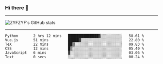 ### Hi there 👋

-------

<!--

- 🔭 I’m currently working on ...
- 🌱 I’m currently learning Rust
- 👯 I’m looking to collaborate on ...
- 🤔 I’m looking for help with ...
- 💬 Ask me about ...
- 📫 How to reach me: ...
- 😄 Pronouns: ...
- ⚡ Fun fact: ...

-------
-->

![ZYFZYF's GitHub stats](https://github-readme-stats.vercel.app/api?username=ZYFZYF)


-------

<!--START_SECTION:waka-->

```text
Python       2 hrs 12 mins   ██████████████▓░░░░░░░░░░   58.61 %
Vue.js       51 mins         █████▓░░░░░░░░░░░░░░░░░░░   22.80 %
TeX          22 mins         ██▒░░░░░░░░░░░░░░░░░░░░░░   09.83 %
CSS          12 mins         █▒░░░░░░░░░░░░░░░░░░░░░░░   05.40 %
JavaScript   6 mins          ▓░░░░░░░░░░░░░░░░░░░░░░░░   03.06 %
Text         0 secs          ░░░░░░░░░░░░░░░░░░░░░░░░░   00.24 %
```

<!--END_SECTION:waka-->


